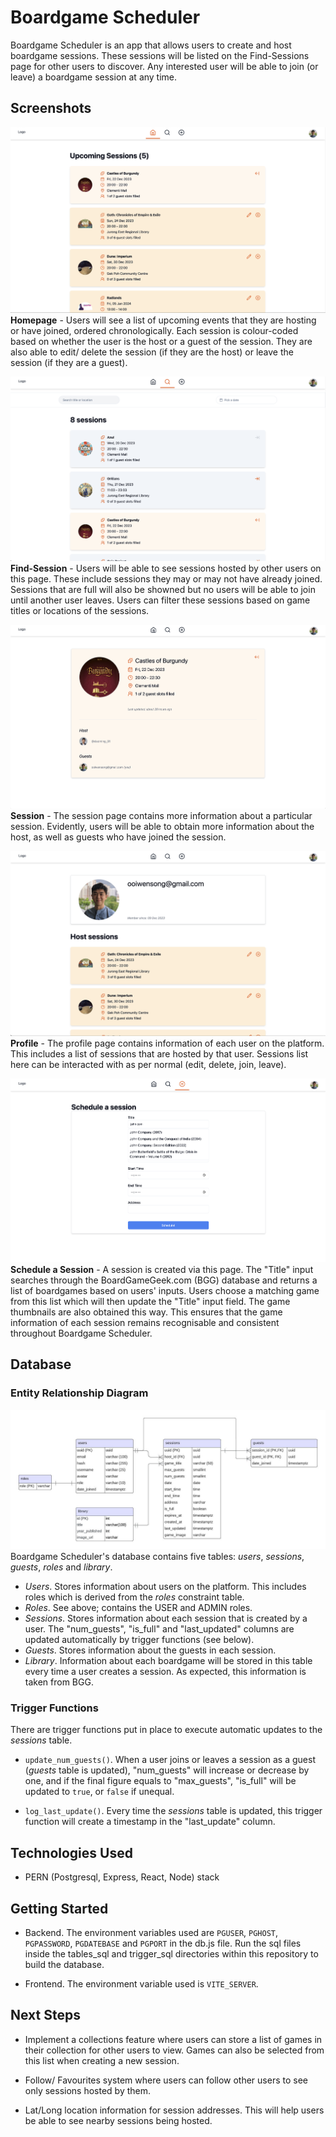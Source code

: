 # Boardgame Scheduler

Boardgame Scheduler is an app that allows users to create and host boardgame sessions. These sessions will be listed on the Find-Sessions page for other users to discover. Any interested user will be able to join (or leave) a boardgame session at any time.

## Screenshots

![Boardgame Scheduler Homepage](./screenshots/homepage.png)
**Homepage** - Users will see a list of upcoming events that they are hosting or have joined, ordered chronologically. Each session is colour-coded based on whether the user is the host or a guest of the session. They are also able to edit/ delete the session (if they are the host) or leave the session (if they are a guest).

![Find Sessions Page](./screenshots/find-sessions.png)
**Find-Session** - Users will be able to see sessions hosted by other users on this page. These include sessions they may or may not have already joined. Sessions that are full will also be showned but no users will be able to join until another user leaves. Users can filter these sessions based on game titles or locations of the sessions.

![Session Page](./screenshots/session.png)
**Session** - The session page contains more information about a particular session. Evidently, users will be able to obtain more information about the host, as well as guests who have joined the session.

![User profile page](./screenshots/profile.png)
**Profile** - The profile page contains information of each user on the platform. This includes a list of sessions that are hosted by that user. Sessions list here can be interacted with as per normal (edit, delete, join, leave).

![Schedule a session page](./screenshots/create.png)
**Schedule a Session** - A session is created via this page. The "Title" input searches through the BoardGameGeek.com (BGG) database and returns a list of boardgames based on users' inputs. Users choose a matching game from this list which will then update the "Title" input field. The game thumbnails are also obtained this way. This ensures that the game information of each session remains recognisable and consistent throughout Boardgame Scheduler.

## Database

### Entity Relationship Diagram

![Entity Relationship Diagram for Boardgame Scheduler](./screenshots/erd.jpeg)
Boardgame Scheduler's database contains five tables: _users_, _sessions_, _guests_, _roles_ and _library_.

- _Users_. Stores information about users on the platform. This includes roles which is derived from the _roles_ constraint table.
- _Roles_. See above; contains the USER and ADMIN roles.
- _Sessions_. Stores information about each session that is created by a user. The "num_guests", "is_full" and "last_updated" columns are updated automatically by trigger functions (see below).
- _Guests_. Stores information about the guests in each session.
- _Library_. Information about each boardgame will be stored in this table every time a user creates a session. As expected, this information is taken from BGG.

### Trigger Functions

There are trigger functions put in place to execute automatic updates to the _sessions_ table.

- `update_num_guests()`. When a user joins or leaves a session as a guest (_guests_ table is updated), "num_guests" will increase or decrease by one, and if the final figure equals to "max_guests", "is_full" will be updated to `true`, or `false` if unequal.

- `log_last_update()`. Every time the _sessions_ table is updated, this trigger function will create a timestamp in the "last_update" column.

## Technologies Used

- PERN (Postgresql, Express, React, Node) stack

## Getting Started

- Backend. The environment variables used are `PGUSER`, `PGHOST`, `PGPASSWORD`, `PGDATEBASE` and `PGPORT` in the db.js file. Run the sql files inside the tables_sql and trigger_sql directories within this repository to build the database.

- Frontend. The environment variable used is `VITE_SERVER`.

## Next Steps

- Implement a collections feature where users can store a list of games in their collection for other users to view. Games can also be selected from this list when creating a new session.

- Follow/ Favourites system where users can follow other users to see only sessions hosted by them.

- Lat/Long location information for session addresses. This will help users be able to see nearby sessions being hosted.
